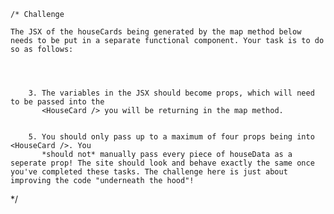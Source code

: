     /* Challenge

    The JSX of the houseCards being generated by the map method below needs to be put in a separate functional component. Your task is to do so as follows:




    	3. The variables in the JSX should become props, which will need to be passed into the
           <HouseCard /> you will be returning in the map method.


        5. You should only pass up to a maximum of four props being into <HouseCard />. You
           *should not* manually pass every piece of houseData as a seperate prop! The site should look and behave exactly the same once you've completed these tasks. The challenge here is just about improving the code "underneath the hood"!

\*/
